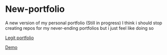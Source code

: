 # New-portfolio
A new version of my personal portfolio (Still in progress)
I think i should stop creating repos for my never-ending portfolios but i just feel like doing so

[Legit portfolio](https://aiweidesign.com/)

[Demo](http://www-personal.umich.edu/~wuaiwei/)

